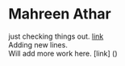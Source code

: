 # Mahreen Athar  
just checking things out.
[link](py1.ipynb)   
Adding new lines.     
Will add more work here. [link] () 
